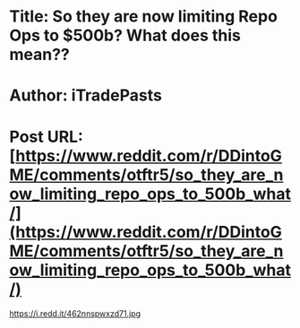 # Title: So they are now limiting Repo Ops to $500b? What does this mean??
# Author: iTradePasts
# Post URL: [https://www.reddit.com/r/DDintoGME/comments/otftr5/so_they_are_now_limiting_repo_ops_to_500b_what/](https://www.reddit.com/r/DDintoGME/comments/otftr5/so_they_are_now_limiting_repo_ops_to_500b_what/)


https://i.redd.it/462nnspwxzd71.jpg